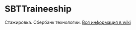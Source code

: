 # SBTTraineeship
Стажировка. Сбербанк технологии.
[Вся информация в wiki](https://github.com/ikhoroshev/SBTTraineeship/wiki)
